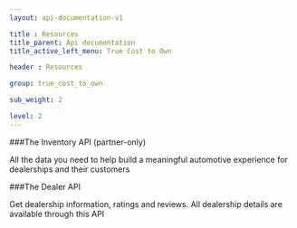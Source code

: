 ```yaml
---
layout: api-documentation-v1

title : Resources
title_parent: Api documentation
title_active_left_menu: True Cost to Own

header : Resources

group: true_cost_to_own

sub_weight: 2

level: 2
---
```



###The Inventory API (partner-only)

All the data you need to help build a meaningful automotive experience for dealerships and their customers

###The Dealer API

Get dealership information, ratings and reviews. All dealership details are available through this API